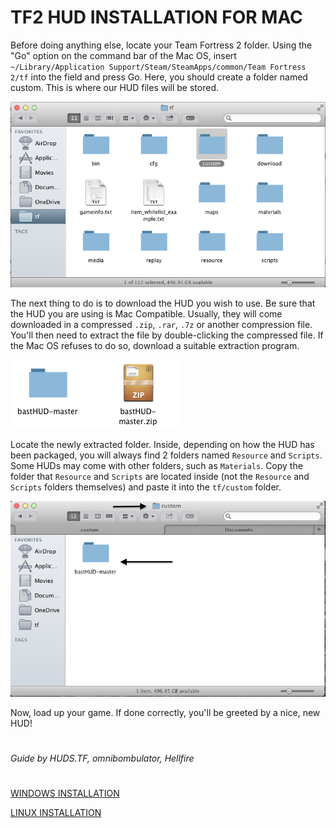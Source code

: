 # TF2 HUD INSTALLATION FOR MAC

Before doing anything else, locate your Team Fortress 2 folder. Using the "Go" option on the command bar of the Mac OS, insert
`~/Library/Application Support/Steam/SteamApps/common/Team Fortress 2/tf` into the field and press Go. Here, you should create a folder named custom. This is where our HUD files will be stored.

![Screenshot](../images/mac_install/mac_install_1.png)

The next thing to do is to download the HUD you wish to use. Be sure that the HUD you are using is Mac Compatible. Usually, they will come downloaded in a compressed `.zip`, `.rar`, `.7z` or another compression file. You'll then need to extract the file by double-clicking the compressed file. If the Mac OS refuses to do so, download a suitable extraction program.

![Screenshot](../images/mac_install/mac_install_2.png)

Locate the newly extracted folder. Inside, depending on how the HUD has been packaged, you will always find 2 folders named `Resource` and `Scripts`. Some HUDs may come with other folders, such as `Materials`. Copy the folder that `Resource` and `Scripts` are located inside (not the `Resource` and `Scripts` folders themselves) and paste it into the `tf/custom` folder.

![Screenshot](../images/mac_install/mac_install_3.png)

Now, load up your game. If done correctly, you'll be greeted by a nice, new HUD!

#
*Guide by HUDS.TF, omnibombulator, Hellfire*
#
[WINDOWS INSTALLATION](../installation/windows_install.md)

[LINUX INSTALLATION](../installation/linux_install.md)
